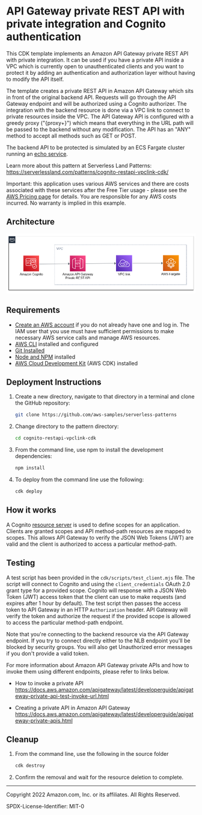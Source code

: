 # API Gateway private REST API with private integration and Cognito authentication

This CDK template implements an Amazon API Gateway private REST API with private integration. It can be used if you have a private API inside a VPC which is currently open to unauthenticated clients and you want to protect it by adding an authentication and authorization layer without having to modify the API itself.

The template creates a private REST API in Amazon API Gateway which sits in front of the original backend API. Requests will go through the API Gateway endpoint and will be authorized using a Cognito authorizer. The integration with the backend resource is done via a VPC link to connect to private resources inside the VPC. The API Gateway API is configured with a greedy proxy ("{proxy+}") which means that everything in the URL path will be passed to the backend without any modification. The API has an "ANY" method to accept all methods such as GET or POST.

The backend API to be protected is simulated by an ECS Fargate cluster running an [echo service](https://github.com/mendhak/docker-http-https-echo).

Learn more about this pattern at Serverless Land Patterns: https://serverlessland.com/patterns/cognito-restapi-vpclink-cdk/

Important: this application uses various AWS services and there are costs associated with these services after the Free Tier usage - please see the [AWS Pricing page](https://aws.amazon.com/pricing/) for details. You are responsible for any AWS costs incurred. No warranty is implied in this example.

## Architecture

![Architecture diagram](./images/diagram.png "Architecture diagram")

## Requirements

- [Create an AWS account](https://portal.aws.amazon.com/gp/aws/developer/registration/index.html) if you do not already have one and log in. The IAM user that you use must have sufficient permissions to make necessary AWS service calls and manage AWS resources.
- [AWS CLI](https://docs.aws.amazon.com/cli/latest/userguide/install-cliv2.html) installed and configured
- [Git Installed](https://git-scm.com/book/en/v2/Getting-Started-Installing-Git)
- [Node and NPM](https://nodejs.org/en/download/) installed
- [AWS Cloud Development Kit](https://docs.aws.amazon.com/cdk/latest/guide/cli.html) (AWS CDK) installed

## Deployment Instructions

1. Create a new directory, navigate to that directory in a terminal and clone the GitHub repository:
   ```bash
   git clone https://github.com/aws-samples/serverless-patterns
   ```
1. Change directory to the pattern directory:
   ```bash
   cd cognito-restapi-vpclink-cdk
   ```
1. From the command line, use npm to install the development dependencies:
   ```bash
   npm install
   ```
1. To deploy from the command line use the following:
   ```bash
   cdk deploy
   ```

## How it works

A Cognito [resource server](https://docs.aws.amazon.com/cognito/latest/developerguide/cognito-user-pools-define-resource-servers.html) is used to define scopes for an application. Clients are granted scopes and API method-path resources are mapped to scopes. This allows API Gateway to verify the JSON Web Tokens (JWT) are valid and the client is authorized to access a particular method-path.

## Testing

A test script has been provided in the `cdk/scripts/test_client.mjs` file. The script will connect to Cognito and using the `client_credentials` OAuth 2.0 grant type for a provided scope. Cognito will response with a JSON Web Token (JWT) access token that the client can use to make requests (and expires after 1 hour by default). The test script then passes the access token to API Gateway in an HTTP `Authorization` header. API Gateway will verify the token and authorize the request if the provided scope is allowed to access the particular method-path endpoint.

Note that you're connecting to the backend resource via the API Gateway endpoint. If you try to connect directly either to the NLB endpoint you'll be blocked by security groups. You will also get Unauthorized error messages if you don't provide a valid token.

For more information about Amazon API Gateway private APIs and how to invoke them using different endpoints, please refer to links below.

- How to invoke a private API
  https://docs.aws.amazon.com/apigateway/latest/developerguide/apigateway-private-api-test-invoke-url.html

- Creating a private API in Amazon API Gateway
  https://docs.aws.amazon.com/apigateway/latest/developerguide/apigateway-private-apis.html

## Cleanup

1. From the command line, use the following in the source folder
   ```bash
   cdk destroy
   ```
2. Confirm the removal and wait for the resource deletion to complete.

---

Copyright 2022 Amazon.com, Inc. or its affiliates. All Rights Reserved.

SPDX-License-Identifier: MIT-0
